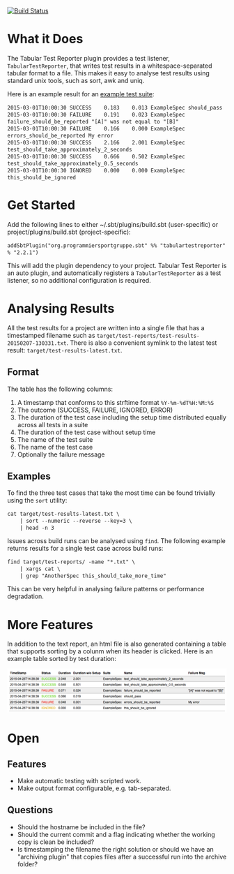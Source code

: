 [![Build Status](https://travis-ci.org/programmiersportgruppe/sbt-tabular-test-reporter.svg?branch=master)](https://travis-ci.org/programmiersportgruppe/sbt-tabular-test-reporter)

What it Does
============

The Tabular Test Reporter plugin provides a test listener, `TabularTestReporter`, that writes test results in a whitespace-separated tabular format to a file. This makes it easy to analyse test results using standard unix tools, such as
sort, awk and uniq.

Here is an example result for an [example test suite](https://github.com/programmiersportgruppe/sbt-tabular-test-reporter/blob/master/src/sbt-test/simple-example/src/test/scala/ExampleSpec.scala):

    2015-03-01T10:00:30 SUCCESS    0.183    0.013 ExampleSpec should_pass
    2015-03-01T10:00:30 FAILURE    0.191    0.023 ExampleSpec failure_should_be_reported "[A]" was not equal to "[B]"
    2015-03-01T10:00:30 FAILURE    0.166    0.000 ExampleSpec errors_should_be_reported My error
    2015-03-01T10:00:30 SUCCESS    2.166    2.001 ExampleSpec test_should_take_approximately_2_seconds
    2015-03-01T10:00:30 SUCCESS    0.666    0.502 ExampleSpec test_should_take_approximately_0.5_seconds
    2015-03-01T10:00:30 IGNORED    0.000    0.000 ExampleSpec this_should_be_ignored


Get Started
===========

Add the following lines to either ~/.sbt/plugins/build.sbt (user-specific) or project/plugins/build.sbt (project-specific):

    addSbtPlugin("org.programmiersportgruppe.sbt" %% "tabulartestreporter" % "2.2.1")

This will add the plugin dependency to your project.
Tabular Test Reporter is an auto plugin, and automatically registers a `TabularTestReporter` as a test listener, so no additional configuration is required.


Analysing Results
=================

All the test results for a project are written into a single file that has a timestamped filename
such as `target/test-reports/test-results-20150207-130331.txt`. There is also a convenient symlink to the latest
test result: `target/test-results-latest.txt`.


Format
------

The table has the following columns:

1. A timestamp that conforms to this strftime format `%Y-%m-%dT%H:%M:%S`
2. The outcome (SUCCESS, FAILURE, IGNORED, ERROR)
3. The duration of the test case including the setup time distributed equally across all tests in a suite
4. The duration of the test case without setup time
5. The name of the test suite
6. The name of the test case
7. Optionally the failure message

Examples
--------

To find the three test cases that take the most time can be found trivially using the `sort` utility:

~~~
cat target/test-results-latest.txt \
    | sort --numeric --reverse --key=3 \
    | head -n 3
~~~

Issues across build runs can be analysed using `find`. The following example returns results for a single
test case across build runs:

~~~
find target/test-reports/ -name "*.txt" \
    | xargs cat \
    | grep "AnotherSpec this_should_take_more_time"
~~~

This can be very helpful in analysing failure patterns or performance degradation.


More Features
=============

In addition to the text report, an html file is also generated containing a table that supports sorting by a colunm when its header is clicked.
Here is an example table sorted by test duration:

![HTML Table Rendering](doc/html-report.png)


Open
====

Features
--------

* Make automatic testing with scripted work.
* Make output format configurable, e.g. tab-separated.

Questions
---------

* Should the hostname be included in the file?
* Should the current commit and a flag indicating whether the working copy is clean be included?
* Is timestamping the filename the right solution or should we have an "archiving plugin"
  that copies files after a successful run into the archive folder?


